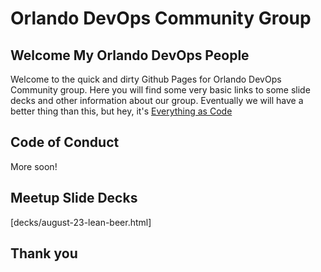 # Orlando DevOps Community Group

## Welcome My Orlando DevOps People

Welcome to the quick and dirty Github Pages for Orlando DevOps Community group. Here you will find some very basic links to some slide decks and other information about our group. Eventually we will have a better thing than this, but hey, it's [Everything as Code](ttps://snohio.github.io/eac)

## Code of Conduct

More soon!

## Meetup Slide Decks

[decks/august-23-lean-beer.html]

## Thank you
